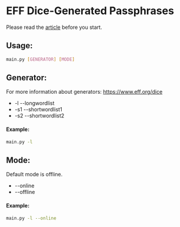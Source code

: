# EFF Dice-Generated Passphrases

Please read the [article](https://www.eff.org/dice) before you start.

## Usage:  
```bash
main.py [GENERATOR] [MODE] 
```   
## Generator:  
For more information about generators: https://www.eff.org/dice  
* -l  --longwordlist   
* -s1 --shortwordlist1  
* -s2 --shortwordlist2  
#### Example:  
```bash
main.py -l 
``` 
## Mode:  
Default mode is offline.  
* --online  
* --offline  
#### Example:  
```bash
main.py -l --online
``` 